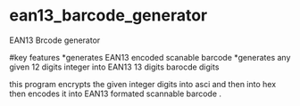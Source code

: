 # ean13_barcode_generator
EAN13 Brcode generator 

#key features
*generates EAN13 encoded scanable barcode
*generates any given 12 digits integer into EAN13 13 digits barocde digits

this program encrypts the given integer digits into asci and then into hex then encodes it into EAN13 formated scannable barcode .
